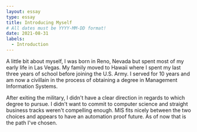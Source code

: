 ```yaml
---
layout: essay
type: essay
title: Introducing Myself
# All dates must be YYYY-MM-DD format!
date: 2021-08-31
labels:
  - Introduction
---
```


A little bit about myself, I was born in Reno, Nevada but spent most of my early life in Las Vegas. My family moved to Hawaii where I spent my last three years of school before joining the U.S. Army. I served for 10 years and am now a civillain in the process of obtaining a degree in Management Information Systems.

After exiting the military, I didn't have a clear direction in regards to which degree to pursue. I didn't want to commit to computer science and straight business tracks weren't compelling enough. MIS fits nicely between the two choices and appears to have an automation proof future. As of now that is the path I've chosen.
